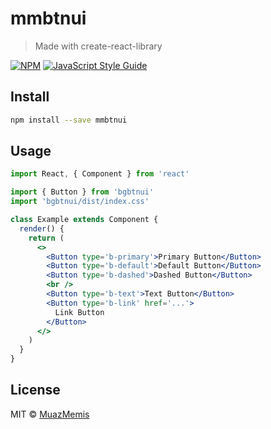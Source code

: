 # mmbtnui

> Made with create-react-library

[![NPM](https://img.shields.io/npm/v/mmbtnui.svg)](https://www.npmjs.com/package/mmbtnui) [![JavaScript Style Guide](https://img.shields.io/badge/code_style-standard-brightgreen.svg)](https://standardjs.com)

## Install

```bash
npm install --save mmbtnui
```

## Usage

```jsx
import React, { Component } from 'react'

import { Button } from 'bgbtnui'
import 'bgbtnui/dist/index.css'

class Example extends Component {
  render() {
    return (
      <>
        <Button type='b-primary'>Primary Button</Button>
        <Button type='b-default'>Default Button</Button>
        <Button type='b-dashed'>Dashed Button</Button>
        <br />
        <Button type='b-text'>Text Button</Button>
        <Button type='b-link' href='...'>
          Link Button
        </Button>
      </>
    )
  }
}
```

## License

MIT © [MuazMemis](https://github.com/MuazMemis)
